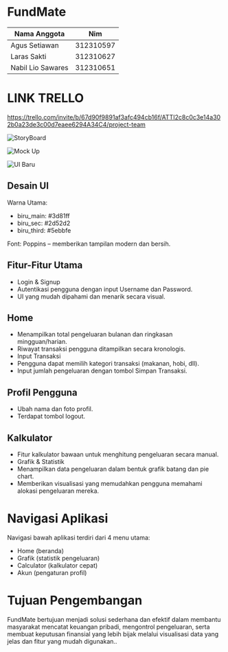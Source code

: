 # FundMate

| Nama Anggota | Nim |
|----|---|
|Agus Setiawan| 312310597 |
|Laras Sakti|312310627|
|Nabil Lio Sawares|312310651|

# LINK TRELLO
https://trello.com/invite/b/67d90f9891af3afc494cb16f/ATTI2c8c0c3e14a302b0a23de3c00d7eaee6294A34C4/project-team 


![StoryBoard](https://github.com/user-attachments/assets/27aa607f-46b8-4e6a-ad25-ccd3c2814907)


![Mock Up](https://github.com/user-attachments/assets/a7482f51-f03b-4ccd-ad0e-319beb73c918)


![UI Baru](https://github.com/user-attachments/assets/079544a4-c03a-4802-89ab-811cd3769e0f)


## Desain UI
Warna Utama:

- biru_main: #3d81ff
- biru_sec: #2d52d2
- biru_third: #5ebbfe

Font: Poppins – memberikan tampilan modern dan bersih.

## Fitur-Fitur Utama
- Login & Signup
- Autentikasi pengguna dengan input Username dan Password.
- UI yang mudah dipahami dan menarik secara visual.

## Home

- Menampilkan total pengeluaran bulanan dan ringkasan mingguan/harian.
- Riwayat transaksi pengguna ditampilkan secara kronologis.
- Input Transaksi
- Pengguna dapat memilih kategori transaksi (makanan, hobi, dll).
- Input jumlah pengeluaran dengan tombol Simpan Transaksi.

## Profil Pengguna

- Ubah nama dan foto profil.
- Terdapat tombol logout.

## Kalkulator

- Fitur kalkulator bawaan untuk menghitung pengeluaran secara manual.
- Grafik & Statistik
- Menampilkan data pengeluaran dalam bentuk grafik batang dan pie chart.
- Memberikan visualisasi yang memudahkan pengguna memahami alokasi pengeluaran mereka.

# Navigasi Aplikasi
Navigasi bawah aplikasi terdiri dari 4 menu utama:

- Home (beranda)
- Grafik (statistik pengeluaran)
- Calculator (kalkulator cepat)
- Akun (pengaturan profil)

# Tujuan Pengembangan
FundMate bertujuan menjadi solusi sederhana dan efektif dalam membantu masyarakat mencatat keuangan pribadi, mengontrol pengeluaran, serta membuat keputusan finansial yang lebih bijak melalui visualisasi data yang jelas dan fitur yang mudah digunakan..








